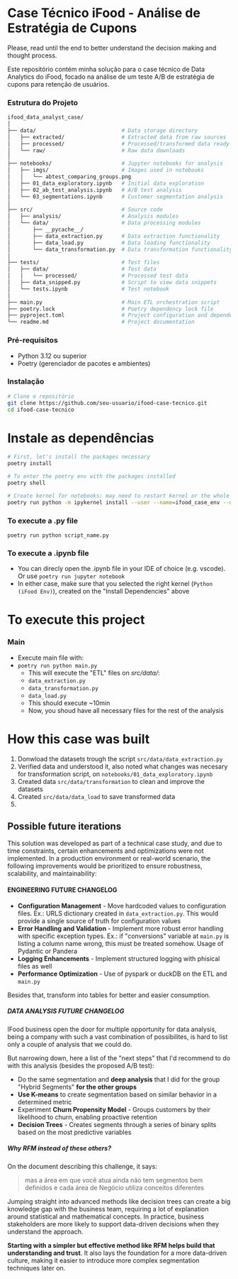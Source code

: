 # Case Técnico iFood - Análise de Estratégia de Cupons

Please, read until the end to better understand the decision making and thought process.


Este repositório contém minha solução para o case técnico de Data Analytics do iFood, focado na análise de um teste A/B de estratégia de cupons para retenção de usuários.

### Estrutura do Projeto

```bash
ifood_data_analyst_case/
│
├── data/                           # Data storage directory
│   ├── extracted/                  # Extracted data from raw sources
│   ├── processed/                  # Processed/transformed data ready for analysis
│   └── raw/                        # Raw data downloads
│
├── notebooks/                      # Jupyter notebooks for analysis
│   ├── imgs/                       # Images used in notebooks
│   │   └── abtest_comparing_groups.png
│   ├── 01_data_exploratory.ipynb   # Initial data exploration
│   ├── 02_ab_test_analysis.ipynb   # A/B test analysis
│   └── 03_segmentations.ipynb      # Customer segmentation analysis
│
├── src/                            # Source code
│   ├── analysis/                   # Analysis modules
│   └── data/                       # Data processing modules
│       ├── __pycache__/
│       ├── data_extraction.py      # Data extraction functionality
│       ├── data_load.py            # Data loading functionality
│       └── data_transformation.py  # Data transformation functionality
│
├── tests/                          # Test files
│   ├── data/                       # Test data
│   │   └── processed/              # Processed test data
│   ├── data_snipped.py             # Script to view data snippets
│   └── tests.ipynb                 # Test notebook
│
├── main.py                         # Main ETL orchestration script
├── poetry.lock                     # Poetry dependency lock file
├── pyproject.toml                  # Project configuration and dependencies
└── readme.md                       # Project documentation
```

### Pré-requisitos
- Python 3.12 ou superior
- Poetry (gerenciador de pacotes e ambientes)


### Instalação 

```bash
# Clone o repositório
git clone https://github.com/seu-usuario/ifood-case-tecnico.git
cd ifood-case-tecnico
```

# Instale as dependências
```bash
# First, let's install the packages necessary
poetry install 

# To enter the poetry env with the packages installed
poetry shell 

# Create kernel for notebooks; may need to restart kernel or the whole vscode/cursor/IDE of choice
poetry run python -m ipykernel install --user --name=ifood_case_env --display-name "Python (iFood Env)" 
```

### To execute a .py file
`poetry run python script_name.py`

### To execute a .ipynb file

- You can direcly open the .ipynb file in your IDE of choice (e.g. vscode). Or use `poetry run jupyter notebook`
- In either case, make sure that you selected the right kernel (`Python (iFood Env)`), created on the "Install Dependencies" above


# To execute this project

### Main 

- Execute main file with:
- `poetry run python main.py`
  - This will execute the "ETL" files on *src/data/*:
  - `data_extraction.py`
  - `data_transformation.py`
  - `data_load.py`
  - This should execute ~10min 
  - Now, you shoud have all necessary files for the rest of the analysis



# How this case was built

1. Donwload the datasets trough the script `src/data/data_extraction.py`
2. Verified data and understood it, also noted what changes was necesary for transformation script, on `notebooks/01_data_exploratory.ipynb`
3. Created data `src/data/transformation` to clean and improve the datasets
4. Created `src/data/data_load` to save transformed data
5. 


## Possible future iterations 

This solution was developed as part of a technical case study, and due to time constraints, certain enhancements and optimizations were not implemented. In a production environment or real-world scenario, the following improvements would be prioritized to ensure robustness, scalability, and maintainability:

#### ENGINEERING FUTURE CHANGELOG

- **Configuration Management** - Move hardcoded values to configuration files. Ex.: URLS dictionary created in `data_extraction.py`. This would provide a single source of truth for configuration values
- **Error Handling and Validation** -  Implement more robust error handling with specific exception types. Ex.: if "conversions" variable at `main.py` is listing a column name wrong, this must be treated somehow. Usage of Pydantic or Pandera
- **Logging Enhancements** - Implement structured logging with phisical files as well
- **Performance Optimization** - Use of pyspark or duckDB on the ETL and `main.py` 

Besides that, transform into tables for better and easier consumption. 

##### DATA ANALYSIS FUTURE CHANGELOG

IFood business open the door for multiple opportunity for data analysis, being a company with such a vast combination of possibilites, is hard to list only a couple of analysis that we could do. 

But narrowing down, here a list of the "next steps" that I'd recommend to do with this analysis (besides the proposed A/B test): 

- Do the same segmentation and **deep analysis** that I did for the group "Hybrid Segments" **for the other groups**
- **Use K-means** to create segmentation based on similar behavior in a determined metric
- Experiment **Churn Propensity Model** - Groups customers by their likelihood to churn, enabling proactive retention
- **Decision Trees** - Creates segments through a series of binary splits based on the most predictive variables

##### Why RFM instead of these others?

On the document describing this challenge, it says: 

> mas a área em que você atua ainda não tem segmentos bem definidos e cada área de Negócio utiliza conceitos diferentes

Jumping straight into advanced methods like decision trees can create a big knowledge gap with the business team, requiring a lot of explanation around statistical and mathematical concepts. In practice, business stakeholders are more likely to support data-driven decisions when they understand the approach.

**Starting with a simpler but effective method like RFM helps build that understanding and trust**. It also lays the foundation for a more data-driven culture, making it easier to introduce more complex segmentation techniques later on.


